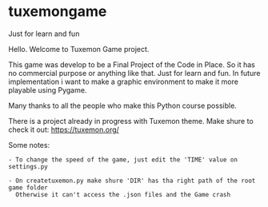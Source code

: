 # tuxemongame
 Just for learn and fun

 Hello. Welcome to Tuxemon Game project.

 This game was develop to be a Final Project of the Code in Place.
 So it has no commercial purpose or anything like that. Just for learn and fun.
 In future implementation i want to make a graphic environment to make it more
 playable using Pygame.

 Many thanks to all the people who make this Python course possible.

 There is a project already in progress with Tuxemon theme. Make shure to check it out:
 https://tuxemon.org/

 Some notes:

    - To change the speed of the game, just edit the 'TIME' value on settings.py

    - On createtuxemon.py make shure 'DIR' has tha right path of the root game folder
      Otherwise it can't access the .json files and the Game crash
